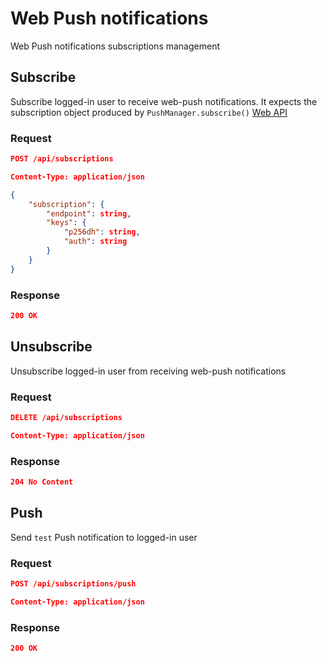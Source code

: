 # Web Push notifications

Web Push notifications subscriptions management

## Subscribe

Subscribe logged-in user to receive web-push notifications. It expects the subscription object produced by `PushManager.subscribe()` [Web API](https://developer.mozilla.org/en-US/docs/Web/API/PushManager/subscribe)

### Request

```json
POST /api/subscriptions

Content-Type: application/json

{
    "subscription": {
        "endpoint": string,
        "keys": {
            "p256dh": string,
            "auth": string
        }
    }
}
```

### Response

```json
200 OK
```

## Unsubscribe

Unsubscribe logged-in user from receiving web-push notifications

### Request

```json
DELETE /api/subscriptions

Content-Type: application/json
```

### Response

```json
204 No Content
```

## Push

Send `test` Push notification to logged-in user

### Request

```json
POST /api/subscriptions/push

Content-Type: application/json
```

### Response

```json
200 OK
```
